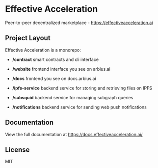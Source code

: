 # Effective Acceleration

Peer-to-peer decentralized marketplace - https://effectiveacceleration.ai

## Project Layout

Effective Acceleration is a monorepo:

- **/contract** smart contracts and cli interface

- **/website** frontend interface you see on arbius.ai

- **/docs** frontend you see on docs.arbius.ai

- **/ipfs-service** backend service for storing and retrieving files on IPFS

- **/subsquid** backend service for managing subgraph queries

- **/notifications** backend service for sending web push notifications

## Documentation

View the full documentation at https://docs.effectiveacceleration.ai/

## License

MIT
